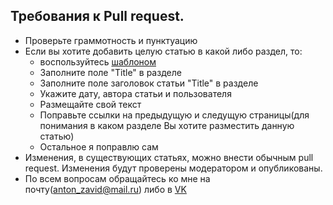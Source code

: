 ## Требования к Pull request.

* Проверьте граммотность и пунктуацию
* Если вы хотите добавить целую статью в какой либо раздел, то:
  * воспользуйтесь [шаблоном](https://aazavid.github.io/articles/template_for_article.html)
  * Заполните поле "Title" в разделе <head>
  * Заполните поле заголовок статьи "Title" в разделе <body>
  * Укажите дату, автора статьи и пользователя
  * Размещайте свой текст
  * Поправьте ссылки на предыдущую и следущую страницы(для понимания в каком разделе Вы хотите разместить данную статью)
  * Остальное я поправлю сам
* Изменения, в существующих статьях, можно внести обычным pull request. Изменения будут проверены модератором и опубликованы.
* По всем вопросам обращайтесь ко мне на почту(anton_zavid@mail.ru) либо в [VK](https://vk.com/aazavid)